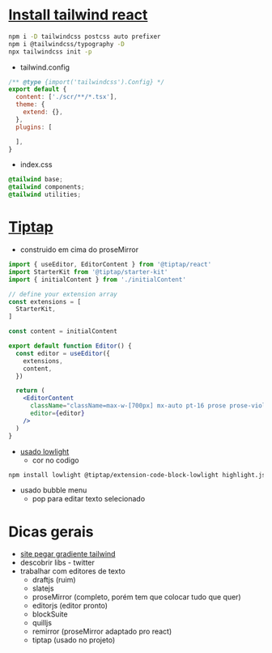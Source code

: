 # [Install tailwind react](https://tailwindcss.com/docs/guides/vite)
```sh
npm i -D tailwindcss postcss auto prefixer
npm i @tailwindcss/typography -D
npx tailwindcss init -p
```
- tailwind.config
```js
/** @type {import('tailwindcss').Config} */
export default {
  content: ['./scr/**/*.tsx'],
  theme: {
    extend: {},
  },
  plugins: [

  ],
}
```

- index.css
```css
@tailwind base;
@tailwind components;
@tailwind utilities;
```

# [Tiptap](https://tiptap.dev/installation)
- construido em cima do proseMirror
```jsx
import { useEditor, EditorContent } from '@tiptap/react'
import StarterKit from '@tiptap/starter-kit'
import { initialContent } from './initialContent'

// define your extension array
const extensions = [
  StarterKit,
]

const content = initialContent

export default function Editor() {
  const editor = useEditor({
    extensions,
    content,
  })

  return (
    <EditorContent
      className="className=max-w-[700px] mx-auto pt-16 prose prose-violet"
      editor={editor}
    />
  )
}
```
- [usado lowlight](https://tiptap.dev/api/nodes/code-block-lowlight#lowlight)
  - cor no codigo
```sh
npm install lowlight @tiptap/extension-code-block-lowlight highlight.js
```
- usado bubble menu 
  - pop para editar texto selecionado

# Dicas gerais
- [site pegar gradiente tailwind](https://hypercolor.dev/)
- descobrir libs - twitter
- trabalhar com editores de texto
  - draftjs (ruim)
  - slatejs
  - proseMirror (completo, porém tem que colocar tudo que quer)
  - editorjs (editor pronto)
  - blockSuite
  - quilljs
  - remirror (proseMirror adaptado pro react)
  - tiptap (usado no projeto)